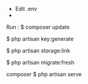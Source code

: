* Edit .env
* 
Run :
$ composer update

$ php artisan key:generate

$ php artisan storage:link

$ php artisan migrate:fresh

composer $ php artisan serve